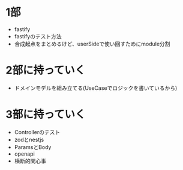 # 1部

- fastify
- fastifyのテスト方法
- 合成起点をまとめるけど、userSideで使い回すためにmodule分割

# 2部に持っていく

- ドメインモデルを組み立てる(UseCaseでロジックを書いているから)

# 3部に持っていく

- Controllerのテスト
- zodとnestjs
- ParamsとBody
- openapi
- 横断的関心事
